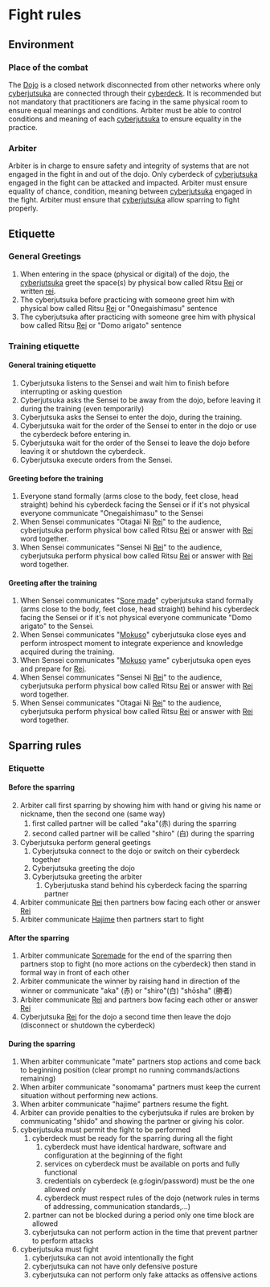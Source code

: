 # Fight rules

## Environment

### Place of the combat
The [Dojo](./glossary.md#dojo) is a closed network disconnected from other networks where only [cyberjutsuka](./glossary.md#cyberjutsuka) are connected through their [cyberdeck](./glossary.md#cyberdeck).
It is recommended but not mandatory that practitioners are facing in the same physical room to ensure equal meanings and conditions.
Arbiter must be able to control conditions and meaning of each [cyberjutsuka](./glossary.md#cyberjutsuka) to ensure equality in the practice.

### Arbiter
Arbiter is in charge to ensure safety and integrity of systems that are not engaged in the fight in and out of the dojo.
Only cyberdeck of [cyberjutsuka](./glossary.md#cyberjutsuka) engaged in the fight can be attacked and impacted.
Arbiter must ensure equality of chance, condition, meaning between [cyberjutsuka](./glossary.md#cyberjutsuka) engaged in the fight.
Arbiter must ensure that [cyberjutsuka](./glossary.md#cyberjutsuka) allow sparring to fight properly.

## Etiquette

### General Greetings
1. When entering in the space (physical or digital) of the dojo, the [cyberjutsuka](./glossary.md#cyberjutsuka) greet the space(s) by physical bow called Ritsu [Rei](./glossary.md#rei) or written [rei](./glossary.md#rei).
2. The cyberjutsuka before practicing with someone greet him with physical bow called Ritsu [Rei](./glossary.md#rei) or "Onegaishimasu" sentence
3. The cyberjutsuka after practicing with someone gree him with physical bow called Ritsu [Rei](./glossary.md#rei) or "Domo arigato" sentence


### Training etiquette 

#### General training etiquette

1. Cyberjutsuka listens to the Sensei and wait him to finish before interrupting or asking question
2. Cyberjutsuka asks the Sensei to be away from the dojo, before leaving it during the training (even temporarily)
3. Cyberjutsuka asks the Sensei to enter the dojo, during the training.
4. Cyberjutsuka wait for the order of the Sensei to enter in the dojo or use the cyberdeck before entering in.
5. Cyberjutsuka wait for the order of the Sensei to leave the dojo before leaving it or shutdown the cyberdeck.
6. Cyberjutsuka execute orders from the Sensei.

#### Greeting before the training
1. Everyone stand formally (arms close to the body, feet close, head straight) behind his cyberdeck facing the Sensei or if it's not physical everyone communicate "Onegaishimasu" to the Sensei
2. When Sensei communicates "Otagai Ni [Rei](./glossary.md#rei)" to the audience, cyberjutsuka perform physical bow called Ritsu [Rei](./glossary.md#rei) or answer with [Rei](./glossary.md#rei) word together.
3. When Sensei communicates "Sensei Ni [Rei](./glossary.md#rei)" to the audience, cyberjutsuka perform physical bow called Ritsu [Rei](./glossary.md#rei) or answer with [Rei](./glossary.md#rei) word together.

#### Greeting after the training
1. When Sensei communicates "[Sore made](./glossary.md#sore-made)" cyberjutsuka stand formally (arms close to the body, feet close, head straight) behind his cyberdeck facing the Sensei  or if it's not physical everyone communicate "Domo arigato" to the Sensei.
2. When Sensei communicates "[Mokuso](./glossary.md#mokuso)" cyberjutsuka close eyes and perform introspect moment to integrate experience and knowledge acquired during the training.
3. When Sensei communicates "[Mokuso](./glossary.md#mokuso) yame" cyberjutsuka open eyes and prepare for [Rei](./gloassy.md#rei).
4. When Sensei communicates "Sensei Ni [Rei](./glossary.md#rei)" to the audience, cyberjutsuka perform physical bow called Ritsu [Rei](./glossary.md#rei) or answer with [Rei](./glossary.md#rei) word together.
5. When Sensei communicates "Otagai Ni [Rei](./glossary.md#rei)" to the audience, cyberjutsuka perform physical bow called Ritsu [Rei](./glossary.md#rei) or answer with [Rei](./glossary.md#rei) word together.


## Sparring rules
### Etiquette
#### Before the sparring 
2. Arbiter call first sparring by showing him with hand or giving his name or nickname, then the second one (same way)
      1. first called partner will be called "aka"(赤) during the sparring
      2. second called partner will be called "shiro" (白) during the sparring
1. Cyberjutsuka perform general geetings
   1. Cyberjutsuka connect to the dojo or switch on their cyberdeck together
   2. Cyberjutsuka greeting the dojo
   3. Cyberjutsuka greeting the arbiter
      1. Cyberjutuska stand behind his cyberdeck facing the sparring partner 
3. Arbiter communicate [Rei](./glossary.md#rei) then partners bow facing each other or answer [Rei](./glossary.md#rei)
4. Arbiter communicate [Hajime](./gloassry.md#hajime) then partners start to fight

####  After the sparring
1. Arbiter communicate [Soremade](./gloassry.md#sore-made) for the end of the sparring then partners stop to fight (no more actions on the cyberdeck) then stand in formal way in front of each other
2. Arbiter communicate the winner by raising hand in direction of the winner or communicate "aka" (赤) or "shiro"(白) "shōsha" (勝者)
3. Arbiter communicate [Rei](./glossary.md#rei) and partners bow facing each other or answer [Rei](./glossary.md#rei)
4. Cyberjutsuka [Rei](./glossary.md#rei) for the dojo a second time then leave the dojo (disconnect or shutdown the cyberdeck)

#### During the sparring
1. When arbiter communicate "mate" partners stop actions and come back to beginning position (clear prompt no running commands/actions remaining)
2. When arbiter communicate "sonomama" partners must keep the current situation without performing new actions.
3. When arbiter communicate "hajime" partners resume the fight.
4. Arbiter can provide penalties to the cyberjutsuka if rules are broken by communicating "shido" and showing the partner or giving his color.
5. cyberjutsuka must permit the fight to be performed
   1. cyberdeck must be ready for the sparring during all the fight
      1. cyberdeck must have identical hardware, software and configuration at the beginning of the fight 
      2. services on cyberdeck must be available on ports and fully functional
      3. credentials on cyberdeck (e.g:login/password) must be the one allowed only
      4. cyberdeck must respect rules of the dojo (network rules in terms of addressing, communication standards,...)
   2. partner can not be blocked during a period only one time block are allowed
   3. cyberjutsuka can not perform action in the time that prevent partner to perform attacks
6. cyberjutsuka must fight
   1. cyberjutsuka can not avoid intentionally the fight
   2. cyberjutsuka can not have only defensive posture
   3. cyberjutsuka can not perform only fake attacks as offensive actions